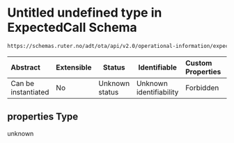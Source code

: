# Untitled undefined type in ExpectedCall Schema

```txt
https://schemas.ruter.no/adt/ota/api/v2.0/operational-information/expected-call.json#/definitions/tariffZoneInfo/properties
```




| Abstract            | Extensible | Status         | Identifiable            | Custom Properties | Additional Properties | Access Restrictions | Defined In                                                                                             |
| :------------------ | ---------- | -------------- | ----------------------- | :---------------- | --------------------- | ------------------- | ------------------------------------------------------------------------------------------------------ |
| Can be instantiated | No         | Unknown status | Unknown identifiability | Forbidden         | Allowed               | none                | [expected-call.json\*](../../schema/operational-information/expected-call.json "open original schema") |

## properties Type

unknown
